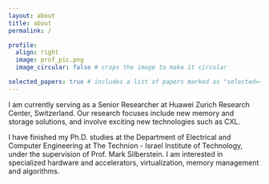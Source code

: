 ```yaml
---
layout: about
title: about
permalink: /

profile:
  align: right
  image: prof_pic.png
  image_circular: false # crops the image to make it circular

selected_papers: true # includes a list of papers marked as "selected={true}"
---
```

I am currently serving as a Senior Researcher at Huawei Zurich Research Center, Switzerland. Our research focuses include new memory and storage solutions, and involve exciting new technologies such as CXL.

I have finished my Ph.D. studies at the Department of Electrical and Computer Engineering at The Technion - Israel Institute of Technology, under the supervision of Prof. Mark Silberstein. I am interested in specialized hardware and accelerators, virtualization, memory management and algorithms.

